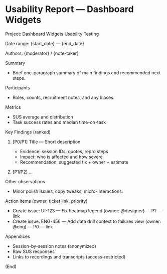 # Usability Report — Dashboard Widgets

Project: Dashboard Widgets Usability Testing

Date range: {start_date} — {end_date}

Authors: {moderator} / {note-taker}

Summary

- Brief one-paragraph summary of main findings and recommended next steps.

Participants

- Roles, counts, recruitment notes, and any biases.

Metrics

- SUS average and distribution
- Task success rates and median time-on-task

Key Findings (ranked)

1. [P0/P1] Title — Short description
   - Evidence: session IDs, quotes, repro steps
   - Impact: who is affected and how severe
   - Recommendation: suggested fix + owner + estimate

2. [P1/P2] ...

Other observations

- Minor polish issues, copy tweaks, micro-interactions.

Action items (owner, ticket link, priority)

- Create issue: UI-123 — Fix heatmap legend (owner: @designer) — P1 — link
- Create issue: ENG-456 — Add data drill context to failures view (owner: @eng) — P0 — link

Appendices

- Session-by-session notes (anonymized)
- Raw SUS responses
- Links to recordings and transcripts (access-restricted)

(End)
